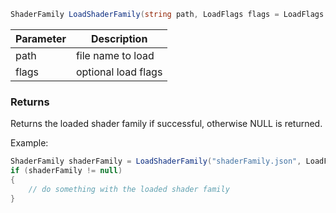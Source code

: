 ```csharp
ShaderFamily LoadShaderFamily(string path, LoadFlags flags = LoadFlags.LOAD_DEFAULT)
```

| Parameter | Description |
|---|---|
| path | file name to load |
| flags | optional load flags |

### Returns

Returns the loaded shader family if successful, otherwise NULL is returned.

Example:

```csharp
ShaderFamily shaderFamily = LoadShaderFamily("shaderFamily.json", LoadFlags.LOAD_DEFAULT);
if (shaderFamily != null)
{
    // do something with the loaded shader family
}
```